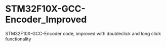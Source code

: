 # STM32F10X-GCC-Encoder_Improved
STM32F10X-GCC-Encoder code, improved with doubleclick and long click functionality
